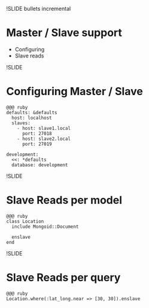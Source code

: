 !SLIDE bullets incremental

# Master / Slave support

* Configuring
* Slave reads

!SLIDE

# Configuring Master / Slave

    @@@ ruby
    defaults: &defaults
      host: localhost
      slaves:
        - host: slave1.local
          port: 27018
        - host: slave2.local
          port: 27019

    development:
      <<: *defaults
      database: development

!SLIDE

# Slave Reads per model

    @@@ ruby
    class Location
      include Mongoid::Document

      enslave
    end

!SLIDE

# Slave Reads per query

    @@@ ruby
    Location.where(:lat_long.near => [30, 30]).enslave


